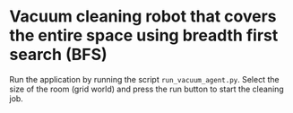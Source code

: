 # Vacuum cleaning robot that covers the entire space using breadth first search (BFS)

Run the application by running the script `run_vacuum_agent.py`. Select the size of the room (grid world) and press the run button to start the cleaning job.
